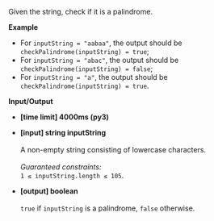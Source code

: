 Given the string, check if it is a palindrome.

__Example__

* For `inputString = "aabaa"`, the output should be <br /> `checkPalindrome(inputString) = true`;
* For `inputString = "abac"`, the output should be <br /> `checkPalindrome(inputString) = false`;
* For `inputString = "a"`, the output should be <br /> `checkPalindrome(inputString) = true`.

__Input/Output__

* __[time limit] 4000ms (py3)__
* __[input] string inputString__ <br/><br/>A non-empty string consisting of lowercase characters.<br/><br/>_Guaranteed constraints:_<br /> `1 ≤ inputString.length ≤ 105`.

* __[output] boolean__<br/><br/>`true` if `inputString` is a palindrome, `false` otherwise.